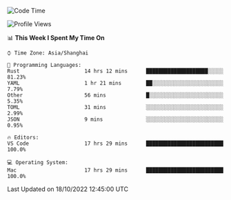 <!--START_SECTION:waka-->
![Code Time](http://img.shields.io/badge/Code%20Time-1%2C746%20hrs%2027%20mins-blue)

![Profile Views](http://img.shields.io/badge/Profile%20Views-16-blue)

📊 **This Week I Spent My Time On** 

```text
⌚︎ Time Zone: Asia/Shanghai

💬 Programming Languages: 
Rust                     14 hrs 12 mins      ████████████████████░░░░░   81.23% 
YAML                     1 hr 21 mins        ██░░░░░░░░░░░░░░░░░░░░░░░   7.79% 
Other                    56 mins             █░░░░░░░░░░░░░░░░░░░░░░░░   5.35% 
TOML                     31 mins             ░░░░░░░░░░░░░░░░░░░░░░░░░   2.99% 
JSON                     9 mins              ░░░░░░░░░░░░░░░░░░░░░░░░░   0.95%

🔥 Editors: 
VS Code                  17 hrs 29 mins      █████████████████████████   100.0%

💻 Operating System: 
Mac                      17 hrs 29 mins      █████████████████████████   100.0%

```


 Last Updated on 18/10/2022 12:45:00 UTC
<!--END_SECTION:waka-->

<!--![CodersRank](https://cr-skills-chart-widget.azurewebsites.net/api/api?username=BugenZhao&padding=16&tooltip=true&branding=false&sort-by-score=true&skills=Rust%2C%20Swift%2C%20C%2C%20TypeScript%2C%20Java%2C%20Go%2C%20Dart%2C%20C%2B%2B%2C%20Python%2C%20Assembly%2C%20Shell%2C%20Kotlin)-->
